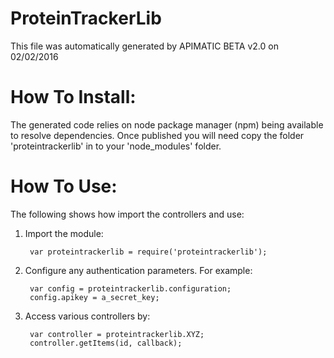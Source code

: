 ProteinTrackerLib
=================
This file was automatically generated by APIMATIC BETA v2.0 on 02/02/2016


How To Install: 
=============
The generated code relies on node package manager (npm) being available to resolve dependencies.
Once published you will need copy the folder 'proteintrackerlib' in to your 'node_modules' folder.

  
How To Use:
===========
The following shows how import the controllers and use:

1) Import the module:

        var proteintrackerlib = require('proteintrackerlib');
2) Configure any authentication parameters. For example:

        var config = proteintrackerlib.configuration;
        config.apikey = a_secret_key;

3) Access various controllers by:

        var controller = proteintrackerlib.XYZ;
        controller.getItems(id, callback);
    

